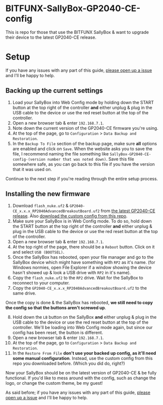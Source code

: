 # BITFUNX-SallyBox-GP2040-CE-config
This is repo for those that use the BITFUNX SallyBox & want to upgrade their device to the latest GP2040-CE release.

# Setup
If you have any issues with any part of this guide, [please open up a issue](./issues) and I'll be happy to help.

## Backing up the current settings
1. Load your SallyBox into Web Config mode by holding down the START button at the top right of the controller **and** either unplug & plug in the USB cable to the device or use the red reset button at the top of the controller.
2. Open a new browser tab & enter `192.168.7.1`.
3. Note down the current version of the GP2040-CE firmware you're using.
4. At the top of the page, go to `Configuration` > `Data Backup and Restoration`.
5. In the `Backup To File` section of the backup page, make sure **all** options are enabled and click on `Save`. When the website asks you to save the file, I recommend naming the file something like `SallyBox-GP2040-CE-config-(version number that was noted down)`. Save this file somewhere safe, as you can go back to this file if you have the version that it was used on.

Continue to the next step if you're reading through the entire setup process.

## Installing the new firmware
1. Download `flash_nuke.uf2` & `GP2040-CE_x.x.x_RP2040AdvancedBreakoutBoard.uf2` from [the latest GP2040-CE release](https://github.com/OpenStickCommunity/GP2040-CE/releases/latest). Also [download the custom config from this repo](./SallyBox-GP2040-CE-config.gp2040).
2. Make sure your SallyBox is in Web Config mode. To do so, hold down the START button at the top right of the controller **and** either unplug & plug in the USB cable to the device or use the red reset button at the top of the controller.
3. Open a new browser tab & enter `192.168.7.1`.
4. At the top right of the page, there should be a `Reboot` button. Click on it and select `USB (BOOTSEL)`.
5. Once the SallyBox has rebooted, open your file manager and go to the SallyBox device which might have something with `RP2` as it's name. (for Windows normies, open File Explorer if a window showing the device hasn't showed up & look a USB drive with `RP2` in it's name).
6. Copy the `flash_nuke.uf2` to the `RP2` drive. Wait for the SallyBox to reconnect to your computer.
7. Copy the `GP2040-CE_x.x.x_RP2040AdvancedBreakoutBoard.uf2` to the same drive.

Once the copy is done & the SallyBox has rebooted, **we still need to copy the config so that the buttons aren't screwed up**.

8. Hold down the `LB` button on the SallyBox **and** either unplug & plug in the USB cable to the device or use the red reset button at the top of the controller. We'll be loading into Web Config mode again, but since our config has been reset, the button is different.
9. Open a new browser tab & enter `192.168.7.1`.
10. At the top of the page, go to `Configuration` > `Data Backup and Restoration`.
11. In the `Restore From File` **don't use your backed up config, as it'll need some manual configuration**. Instead, use the custom config from this repo you downloaded before. (Which you did do, right?)

Now your SallyBox should be on the latest version of GP2040-CE & be fully functional. If you'd like to mess around with the config, such as change the logo, or change the custom theme, be my guest!

As said before; if you have any issues with any part of this guide, [please open up a issue](./issues) and I'll be happy to help.